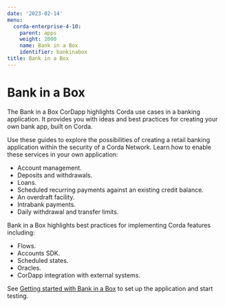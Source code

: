 ```yaml
---
date: '2023-02-14'
menu:
  corda-enterprise-4-10:
    parent: apps
    weight: 2000
    name: Bank in a Box
    identifier: bankinabox
title: Bank in a Box
---
```


# Bank in a Box

The Bank in a Box CorDapp highlights Corda use cases in a banking application. It provides you with ideas and best practices for creating your own bank app, built on Corda.

Use these guides to explore the possibilities of creating a retail banking application within the security of a Corda Network. Learn how to enable these services in your own application:

- Account management.
- Deposits and withdrawals.
- Loans.
- Scheduled recurring payments against an existing credit balance.
- An overdraft facility.
- Intrabank payments.
- Daily withdrawal and transfer limits.

Bank in a Box highlights best practices for implementing Corda features including:

- Flows.
- Accounts SDK.
- Scheduled states.
- Oracles.
- CorDapp integration with external systems.

See [Getting started with Bank in a Box](../../../en/apps/bankinabox/getting-started.md) to set up the application and start testing.
